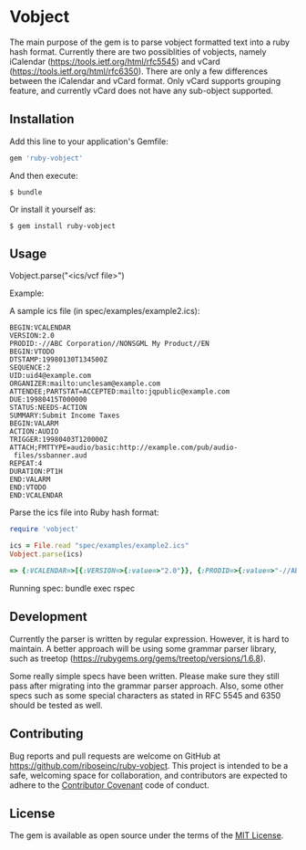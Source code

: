 # Vobject

The main purpose of the gem is to parse vobject formatted text into a ruby
hash format. Currently there are two possiblities of vobjects, namely
iCalendar (https://tools.ietf.org/html/rfc5545) and vCard
(https://tools.ietf.org/html/rfc6350). There are only a few differences
between the iCalendar and vCard format. Only vCard supports grouping
feature, and currently vCard does not have any sub-object supported.

## Installation

Add this line to your application's Gemfile:

```ruby
gem 'ruby-vobject'
```

And then execute:

    $ bundle

Or install it yourself as:

    $ gem install ruby-vobject

## Usage

Vobject.parse("<ics/vcf file>")

Example:

A sample ics file (in spec/examples/example2.ics):

```
BEGIN:VCALENDAR
VERSION:2.0
PRODID:-//ABC Corporation//NONSGML My Product//EN
BEGIN:VTODO
DTSTAMP:19980130T134500Z
SEQUENCE:2
UID:uid4@example.com
ORGANIZER:mailto:unclesam@example.com
ATTENDEE;PARTSTAT=ACCEPTED:mailto:jqpublic@example.com
DUE:19980415T000000
STATUS:NEEDS-ACTION
SUMMARY:Submit Income Taxes
BEGIN:VALARM
ACTION:AUDIO
TRIGGER:19980403T120000Z
ATTACH;FMTTYPE=audio/basic:http://example.com/pub/audio-
 files/ssbanner.aud
REPEAT:4
DURATION:PT1H
END:VALARM
END:VTODO
END:VCALENDAR
```

Parse the ics file into Ruby hash format:

```ruby
require 'vobject'

ics = File.read "spec/examples/example2.ics"
Vobject.parse(ics)

=> {:VCALENDAR=>[{:VERSION=>{:value=>"2.0"}}, {:PRODID=>{:value=>"-//ABC Corporation//NONSGML My Product//EN"}}, {:VTODO=>[{:DTSTAMP=>{:value=>"19980130T134500Z"}}, {:SEQUENCE=>{:value=>"2"}}, {:UID=>{:value=>"uid4@example.com"}}, {:ORGANIZER=>{:value=>"mailto:unclesam@example.com"}}, {:ATTENDEE=>{:params=>{:PARTSTAT=>"ACCEPTED"}, :value=>"mailto:jqpublic@example.com"}}, {:DUE=>{:value=>"19980415T000000"}}, {:STATUS=>{:value=>"NEEDS-ACTION"}}, {:SUMMARY=>{:value=>"Submit Income Taxes"}}, {:VALARM=>[{:ACTION=>{:value=>"AUDIO"}}, {:TRIGGER=>{:value=>"19980403T120000Z"}}, {:ATTACH=>{:params=>{:FMTTYPE=>"audio/basic"}, :value=>"http://example.com/pub/audio-files/ssbanner.aud"}}, {:REPEAT=>{:value=>"4"}}, {:DURATION=>{:value=>"PT1H"}}]}]}]}
```

Running spec:
bundle exec rspec


## Development

Currently the parser is written by regular expression. However, it is
hard to maintain. A better approach will be using some grammar parser
library, such as treetop (https://rubygems.org/gems/treetop/versions/1.6.8).

Some really simple specs have been written. Please make sure they still
pass after migrating into the grammar parser approach. Also, some other
specs such as some special characters as stated in RFC 5545 and 6350
should be tested as well.


## Contributing

Bug reports and pull requests are welcome on GitHub at https://github.com/riboseinc/ruby-vobject. This project is intended to be a safe, welcoming space for collaboration, and contributors are expected to adhere to the [Contributor Covenant](http://contributor-covenant.org) code of conduct.


## License

The gem is available as open source under the terms of the [MIT License](http://opensource.org/licenses/MIT).

